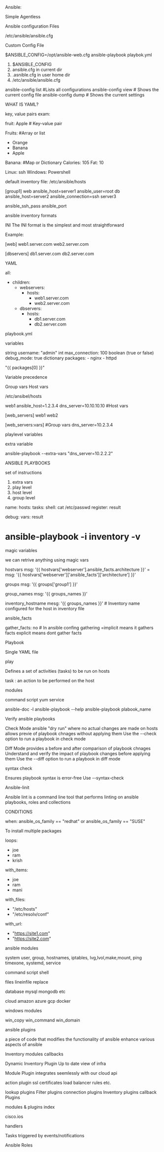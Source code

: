 Ansible:

Simple
Agentless

Ansible configuration Files

/etc/ansible/ansible.cfg

Custom Config File

$ANSIBLE_CONFIG=/opt/ansible-web.cfg ansible-playbook playbok.yml


1. $ANSIBLE_CONFIG
2. ansible.cfg in current dir
3. .asnible.cfg in user home dir
4. /etc/ansible/ansible.cfg


ansible-config list #Lists all configurations
ansible-config view # Shows the current config file
ansible-config dump # Shows the current settings


WHAT IS YAML?

key, value pairs
exam:

fruit: Apple # Key-value pair

Fruits:		#Array or list
- Orange
- Banana
- Apple

Banana:			#Map or Dictionary
	Calories: 105
	Fat: 10



Linux: ssh
Windows: Powershell


default inventory file: /etc/ansible/hosts

[group1]
web ansible_host=server1 ansible_user=root
db ansible_host=server2 ansible_connection=ssh
server3


ansible_ssh_pass
ansible_port


ansible inventory formats

INI
The INI format is the simplest and most straightforward

Example:

[web]
web1.server.com
web2.server.com

[dbservers]
db1.server.com
db2.server.com

YAML

all:
- children:
  - webservers:
    - hosts:
	    - web1.server.com
	    - web2.server.com
  - dbservers:
    - hosts:
	    - db1.server.com
	    - db2.server.com

playbook.yml

variables

string
 username: "admin"
int
 max_connection: 100
boolean (true or false)
 debug_mode: true
dictionary
 packages:
    - nginx
    - httpd

"{{ packages[0] }}"	


Variable precedence

Group vars
Host vars

/etc/ansibel/hosts

web1 ansible_host=1.2.3.4 dns_server=10.10.10.10 #Host vars

[web_servers]
web1
web2

[web_servers:vars]	#Group vars
dns_server=10.2.3.4


playlevel variables


extra variable

ansible-playbook --extra-vars "dns_server=10.2.2.2"



ANSIBLE PLAYBOOKS

set of instructions 


1. extra vars
2. play level
3. host level
4. group level


name:
hosts:
tasks:
  shell: cat /etc/passwd
  register: result

  debug:
    vars: result

# ansible-playbook -i inventory -v


magic variables

we can retrive anything using magic vars

hostvars
msg: '{{ hostvars['webserver'].ansible_facts.architecture }}' = msg: '{{ hostvars['webserver']['ansible_facts']['architecture'] }}'


groups
 msg: '{{ groups['group1'] }}'

group_names
  msg: '{{ groups_names }}'

inventory_hostname
  mesg: '{{ groups_names }}' # Inventory name configured for the host in inventory file


ansible_facts

gather_facts: no # In ansible confing gathering =implicit means it gathers facts explicit means dont gather facts

Playbook
 
Single YAML file

play

Defines a set of activities (tasks) to be run on hosts

task : an action to be performed on the host

modules

command
script
yum
service

ansible-doc -l
ansible-playbook --help
ansible-playbook plabook_name


Verify ansible playbooks

Check Mode
ansible "dry run" where no actual changes are made on hosts
allows previe of playbook chnages without applying them
Use the --check option to run a playbook in check mode

Diff Mode
provides a before and after comparison of playbook chnages
Understand and verify the impact of playbook changes before applying them
Use the --diff option to run a playbook in diff mode

syntax check

Ensures playbook syntax is error-free
Use --syntax-check


Ansible-linit

Ansible lint is a command line tool that performs linting on ansible playbooks, roles and collections

CONDITIONS

when: ansible_os_family == "redhat" or ansible_os_family == "SUSE"


To install multiple packages

loops:
- joe
- ram
- krish

with_items:
- joe
- ram
- mani

with_files:
- "/etc/hosts"
- "/etc/resolv/conf"

with_url:
- "https://site1.com"
- "https://site2.com"



ansible modules

system
user, group, hostnames, iptables, lvg,lvol,make,mount, ping timexone, systemd, service

command
script
shell

files
lineinfile
replace

database
mysql
mongodb etc

cloud
amazon
azure
gcp
docker


windows modules

win_copy
win_command
win_domain

ansible plugins

a piece of code that modifies the functionality of ansible
enhance various aspects of ansible

Inventory 
modules
callbacks

Dynamic Inventory Plugin
Up to date view of infra

Module Plugin
integrates seemlessly with our cloud api

action plugin
ssl certificates
load balancer rules etc.

lookup plugins
Filter plugins
connection plugins
Inventory plugins
callback Plugins


modules & plugins index

cisco.ios

handlers

Tasks triggered by events/notifications


Ansible Roles














